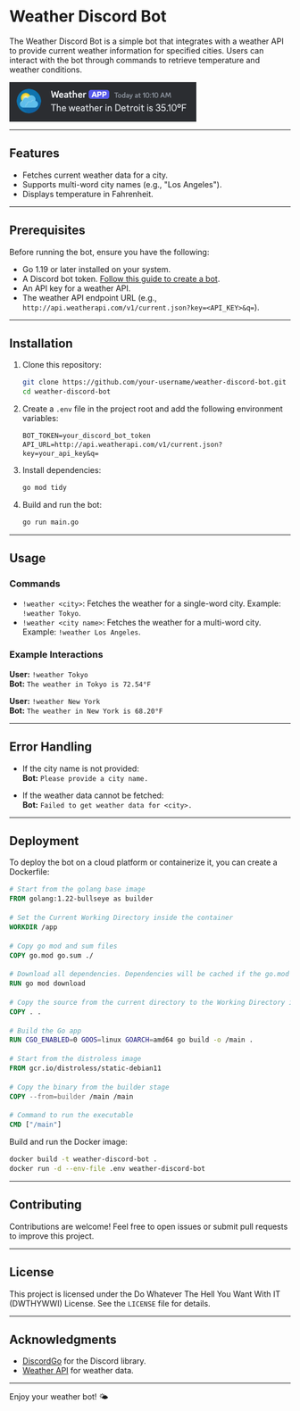 # Weather Discord Bot

The Weather Discord Bot is a simple bot that integrates with a weather API to provide current weather information for specified cities. Users can interact with the bot through commands to retrieve temperature and weather conditions.

<img src="./assets/img/weatherbot-example.png" align="center"/>

---

## Features

- Fetches current weather data for a city.
- Supports multi-word city names (e.g., "Los Angeles").
- Displays temperature in Fahrenheit.

---

## Prerequisites

Before running the bot, ensure you have the following:

- Go 1.19 or later installed on your system.
- A Discord bot token. [Follow this guide to create a bot](https://discord.com/developers/applications).
- An API key for a weather API.
- The weather API endpoint URL (e.g., `http://api.weatherapi.com/v1/current.json?key=<API_KEY>&q=`).

---

## Installation

1. Clone this repository:

   ```bash
   git clone https://github.com/your-username/weather-discord-bot.git
   cd weather-discord-bot
   ```

2. Create a `.env` file in the project root and add the following environment variables:

   ```env
   BOT_TOKEN=your_discord_bot_token
   API_URL=http://api.weatherapi.com/v1/current.json?key=your_api_key&q=
   ```

3. Install dependencies:

   ```bash
   go mod tidy
   ```

4. Build and run the bot:

   ```bash
   go run main.go
   ```

---

## Usage

### Commands

- `!weather <city>`: Fetches the weather for a single-word city. Example: `!weather Tokyo`.
- `!weather <city name>`: Fetches the weather for a multi-word city. Example: `!weather Los Angeles`.

### Example Interactions

**User:** `!weather Tokyo`  
**Bot:** `The weather in Tokyo is 72.54°F`

**User:** `!weather New York`  
**Bot:** `The weather in New York is 68.20°F`

---

## Error Handling

- If the city name is not provided:  
  **Bot:** `Please provide a city name.`

- If the weather data cannot be fetched:  
  **Bot:** `Failed to get weather data for <city>.`

---

## Deployment

To deploy the bot on a cloud platform or containerize it, you can create a Dockerfile:

```dockerfile
# Start from the golang base image
FROM golang:1.22-bullseye as builder

# Set the Current Working Directory inside the container
WORKDIR /app

# Copy go mod and sum files
COPY go.mod go.sum ./

# Download all dependencies. Dependencies will be cached if the go.mod and go.sum files are not changed
RUN go mod download

# Copy the source from the current directory to the Working Directory inside the container
COPY . .

# Build the Go app
RUN CGO_ENABLED=0 GOOS=linux GOARCH=amd64 go build -o /main .

# Start from the distroless image
FROM gcr.io/distroless/static-debian11

# Copy the binary from the builder stage
COPY --from=builder /main /main

# Command to run the executable
CMD ["/main"]
```

Build and run the Docker image:

```bash
docker build -t weather-discord-bot .
docker run -d --env-file .env weather-discord-bot
```

---

## Contributing

Contributions are welcome! Feel free to open issues or submit pull requests to improve this project.

---

## License

This project is licensed under the Do Whatever The Hell You Want With IT (DWTHYWWI) License. See the `LICENSE` file for details.

---

## Acknowledgments

- [DiscordGo](https://github.com/bwmarrin/discordgo) for the Discord library.
- [Weather API](https://www.weatherapi.com/) for weather data.

--- 

Enjoy your weather bot! 🌤️